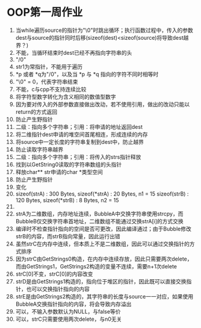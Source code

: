 # OOP第一周作业

1. 当while遍历source的指针为"\0"时跳出循环；执行函数过程中，传入的参数dest与source的指针同时后移(sizeof(dest)<sizeof(source)将导致dest越界？)
2. 不能，当循环结束时dest已经不再指向字符串的头
3. "/0"
4. str1为常指针，不能用于遍历
5. *p 或者 *q为"/0"，以及当 *p 与 *q 指向的字符不同时相等时
6. "\0" = 0，代表字符串结束
7. 不能，c与cpp不支持连续比较
8. 将字符型数字转化为含义相同的数值型数字
9. 因为要对传入的外部参数直接做出改动，若不使用引用，做出的改动只能以return的方式返回
10. 防止产生野指针
11. 二级：指向多个字符串；引用：将申请的地址返回dest
12. 将二维指针dest申请的堆空间首尾相连，形成连续的内存
13. 将source中一定长度的字符串复制到dest中，防止越界
14. 防止读取字符串越界
15. 二级：指向多个字符串；引用：将传入的strs指针释放
16. 找到以GetString0读取的字符串数组的头指针
17. 释放char** str申请的char *类型空间
18. 防止产生野指针
19. 变化
20. sizeof(strA) : 300 Bytes,       sizeof(*strA) : 20 Bytes,       n1 = 15
    sizeof(strB) : 120 Bytes,       sizeof(*strB) : 8 Bytes,        n2 = 15
21.
22. strA为二维数组，内存地址连续，BubbleA中交换字符串使用strcpy，而BubbleB仅交换字符串首地址，二维数组不能通过交换strA[i]的方式交换
23. 编译时不检查指针指向的空间是否可更改，因此编译通过；由于Bubble修改strB的内容，而strB指向常量，因此运行出错
24. 虽然strC在内存中连续，但本质上不是二维数组，因此可以通过交换指针的方式排序
25. 因为strC由GetStrings0构造，在内存中连续存放，因此只需要两次delete，而由GetStrings1，GetStrings2构造的变量不连续，需要n+1次delete
26. strC[0]不变，strC[0]的内容改变
27. strD是由GetStrings1构造的，指向位于堆区的指针，因此既可以直接交换指针，也可以交换指针指向的内容
28. strE是由GetStrings2构造的，其字符串的长度与source一一对应，如果使用BubbleA交换指针指向的内容，将会导致内存溢出
29. 可以，不输入参数默认为NULL，与false等价
30. 可以，strC只需要使用两次delete，与n0无关
